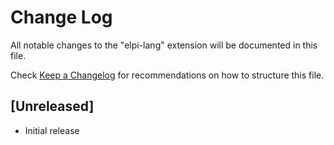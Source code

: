 # Change Log

All notable changes to the "elpi-lang" extension will be documented in this file.

Check [Keep a Changelog](http://keepachangelog.com/) for recommendations on how to structure this file.

## [Unreleased]

- Initial release